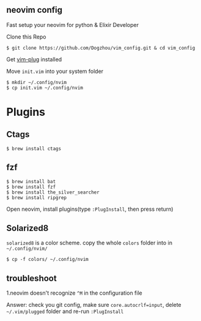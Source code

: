 ## neovim config
Fast setup your neovim for python & Elixir Developer


Clone this Repo
```
$ git clone https://github.com/Dogzhou/vim_config.git & cd vim_config
```

Get [vim-plug](https://github.com/junegunn/vim-plug) installed

Move `init.vim` into your system folder

```
$ mkdir ~/.config/nvim
$ cp init.vim ~/.config/nvim
```

# Plugins

## Ctags

```
$ brew install ctags
```

## fzf

```
$ brew install bat
$ brew install fzf
$ brew install the_silver_searcher
$ brew install ripgrep
```

Open neovim, install plugins(type `:PlugInstall`, then press return)

## Solarized8
`solarized8` is a color scheme. copy the whole `colors` folder into in `~/.config/nvim/`
```
$ cp -f colors/ ~/.config/nvim
```

## troubleshoot
1.neovim doesn't recognize `^M` in the configuration file

Answer: check you git config, make sure `core.autocrlf=input`, delete `~/.vim/plugged` folder and re-run `:PlugInstall`
